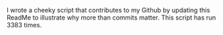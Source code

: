 I wrote a cheeky script that contributes to my Github by updating this ReadMe to illustrate why more than commits matter. This script has run 3383 times.